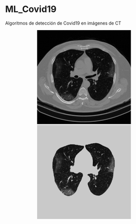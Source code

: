 # ML_Covid19
Algoritmos de detección de Covid19 en imágenes de CT


<p align="center">
  <img src="Crudas_png/IM0044_cruda.png" width="300" title="cruda1"> <img src="IMG_prueba/Segmentadas_png/IM0044_seg.png" width="300" title="seg1">

</p>
